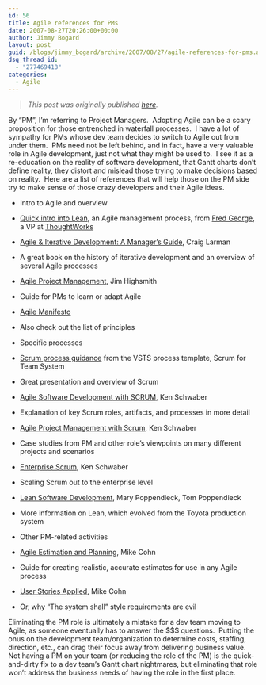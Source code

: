 ```yaml
---
id: 56
title: Agile references for PMs
date: 2007-08-27T20:26:00+00:00
author: Jimmy Bogard
layout: post
guid: /blogs/jimmy_bogard/archive/2007/08/27/agile-references-for-pms.aspx
dsq_thread_id:
  - "277469418"
categories:
  - Agile
---
```

> _This post was originally published [here](http://grabbagoft.blogspot.com/2007/08/agile-references-for-pms.html)._

By &#8220;PM&#8221;, I&#8217;m referring to Project Managers.&nbsp; Adopting Agile can be a scary proposition for those entrenched in waterfall processes.&nbsp; I have a lot of sympathy for PMs whose dev team decides to switch to Agile out from under them.&nbsp; PMs need not be left behind, and in fact, have a very valuable role in Agile development, just not what they might be used to.&nbsp; I see it as a re-education on the reality of software development, that Gantt charts don&#8217;t define reality, they distort and mislead those trying to make decisions based on reality.&nbsp; Here are a list of references that will help those on the PM side try to make sense of those crazy developers and their Agile ideas.

  * Intro to Agile and overview
  * [Quick intro into Lean](http://processpeoplepods.blogspot.com/2007/08/lean-agile-management-process_27.html), an Agile management process, from [Fred George](http://processpeoplepods.blogspot.com/), a VP at [ThoughtWorks](http://www.thoughtworks.com/)
  * [Agile & Iterative Development: A Manager&#8217;s Guide](http://www.amazon.com/Agile-Iterative-Development-Managers-Guide/dp/0131111558), Craig Larman
  * A great book on the history of iterative development and an overview of several Agile processes

  * [Agile Project Management](http://www.amazon.com/Agile-Project-Management-Innovative-Development/dp/0321219775), Jim Highsmith
  * Guide for PMs to learn or adapt Agile

  * [Agile Manifesto](http://agilemanifesto.org/)
  * Also&nbsp;check out&nbsp;the list of principles

  * Specific processes
  * [Scrum process guidance](http://www.scrumforteamsystem.com/ProcessGuidance/index.html)&nbsp;from the VSTS process template, Scrum for Team System
  * Great presentation and overview of Scrum 

  * [Agile Software Development with SCRUM](http://www.amazon.com/Agile-Software-Development-SCRUM-Schwaber/dp/0130676349/), Ken Schwaber
  * Explanation of key Scrum roles, artifacts, and processes in more detail

  * [Agile Project Management with Scrum](http://www.amazon.com/Agile-Project-Management-Microsoft-Professional/dp/073561993X/), Ken Schwaber
  * Case studies from PM&nbsp;and other role&#8217;s viewpoints on many different projects and scenarios

  * [Enterprise Scrum](http://www.amazon.com/Enterprise-Scrum-Ken-Schwaber/dp/0735623376/), Ken Schwaber
  * Scaling Scrum out to the enterprise level

  * [Lean Software Development](http://www.amazon.com/Lean-Software-Development-Toolkit-Managers/dp/0321150783/), Mary Poppendieck, Tom Poppendieck
  * More information on Lean, which evolved from the Toyota production system

  * Other PM-related activities
  * [Agile Estimation and Planning](http://www.amazon.com/Agile-Estimating-Planning-Robert-Martin/dp/0131479415/), Mike Cohn
  * Guide for creating realistic, accurate estimates for use in any Agile process

  * [User Stories Applied](http://www.amazon.com/User-Stories-Applied-Development-Addison-Wesley/dp/0321205685/),&nbsp;Mike Cohn
  * Or, why &#8220;The system shall&#8221; style requirements are evil

Eliminating the PM role is ultimately a mistake for a dev team moving to Agile, as someone eventually has to answer the $$$ questions.&nbsp; Putting the onus on the development team/organization to determine costs, staffing, direction, etc., can drag their focus away from delivering business value.&nbsp; Not having&nbsp;a&nbsp;PM&nbsp;on your team&nbsp;(or reducing the role of the PM)&nbsp;is the quick-and-dirty fix to a dev team&#8217;s Gantt chart nightmares, but eliminating that role won&#8217;t address the business needs of having the role in the first place.
